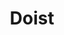 ---
blog: https://blog.doist.com/
facebook: https://facebook.com/doistcompany
instagram: https://instagram.com/doistofficial
linkedin: https://linkedin.com/company/doist
logohandle: doist
sort: doist
title: Doist
twitter: https://x.com/doist
website: https://doist.com/
youtube: https://youtube.com/user/DoistApps
---